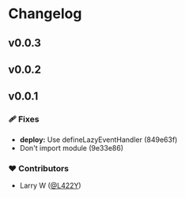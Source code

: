 # Changelog


## v0.0.3

## v0.0.2

## v0.0.1


### 🩹 Fixes

  - **deploy:** Use defineLazyEventHandler (849e63f)
  - Don't import module (9e33e86)

### ❤️  Contributors

- Larry W ([@L422Y](http://github.com/L422Y))

